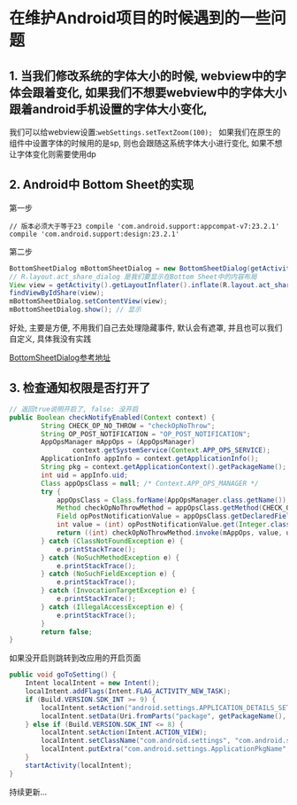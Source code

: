 # 在维护Android项目的时候遇到的一些问题

## 1. 当我们修改系统的字体大小的时候, webview中的字体会跟着变化, 如果我们不想要webview中的字体大小跟着android手机设置的字体大小变化, 
我们可以给webview设置:`webSettings.setTextZoom(100); `
如果我们在原生的组件中设置字体的时候用的是sp, 则也会跟随这系统字体大小进行变化, 如果不想让字体变化则需要使用dp

## 2. Android中 Bottom Sheet的实现

第一步

`
// 版本必须大于等于23
compile 'com.android.support:appcompat-v7:23.2.1'
compile 'com.android.support:design:23.2.1'
`
  
第二步 
```java
BottomSheetDialog mBottomSheetDialog = new BottomSheetDialog(getActivity());
// R.layout.act_share_dialog 是我们要显示在Bottom Sheet中的内容布局
View view = getActivity().getLayoutInflater().inflate(R.layout.act_share_dialog, null);
findViewByIdShare(view);
mBottomSheetDialog.setContentView(view);
mBottomSheetDialog.show(); // 显示
```
好处, 主要是方便, 不用我们自己去处理隐藏事件, 默认会有遮罩, 并且也可以我们自定义, 具体我没有实践

[BottomSheetDialog参考地址](https://github.com/itdais/MaterialDesignDing)

## 3. 检查通知权限是否打开了

```java
// 返回true说明开启了, false: 没开启
public Boolean checkNotifyEnabled(Context context) {
		String CHECK_OP_NO_THROW = "checkOpNoThrow";
		String OP_POST_NOTIFICATION = "OP_POST_NOTIFICATION";
		AppOpsManager mAppOps = (AppOpsManager)
				context.getSystemService(Context.APP_OPS_SERVICE);
		ApplicationInfo appInfo = context.getApplicationInfo();
		String pkg = context.getApplicationContext().getPackageName();
		int uid = appInfo.uid;
		Class appOpsClass = null; /* Context.APP_OPS_MANAGER */
		try {
			appOpsClass = Class.forName(AppOpsManager.class.getName());
			Method checkOpNoThrowMethod = appOpsClass.getMethod(CHECK_OP_NO_THROW, Integer.TYPE, Integer.TYPE, String.class);
			Field opPostNotificationValue = appOpsClass.getDeclaredField(OP_POST_NOTIFICATION);
			int value = (int) opPostNotificationValue.get(Integer.class);
			return ((int) checkOpNoThrowMethod.invoke(mAppOps, value, uid, pkg) == AppOpsManager.MODE_ALLOWED);
		} catch (ClassNotFoundException e) {
			e.printStackTrace();
		} catch (NoSuchMethodException e) {
			e.printStackTrace();
		} catch (NoSuchFieldException e) {
			e.printStackTrace();
		} catch (InvocationTargetException e) {
			e.printStackTrace();
		} catch (IllegalAccessException e) {
			e.printStackTrace();
		}
		return false;
}
```
如果没开启则跳转到改应用的开启页面
```java
public void goToSetting() {
    Intent localIntent = new Intent();
    localIntent.addFlags(Intent.FLAG_ACTIVITY_NEW_TASK);
    if (Build.VERSION.SDK_INT >= 9) {
        localIntent.setAction("android.settings.APPLICATION_DETAILS_SETTINGS");
        localIntent.setData(Uri.fromParts("package", getPackageName(), null));
    } else if (Build.VERSION.SDK_INT <= 8) {
        localIntent.setAction(Intent.ACTION_VIEW);
        localIntent.setClassName("com.android.settings", "com.android.setting.InstalledAppDetails");
        localIntent.putExtra("com.android.settings.ApplicationPkgName", getPackageName());
    }
    startActivity(localIntent);
}
```

持续更新...
